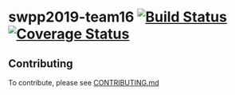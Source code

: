 # swpp2019-team16 [![Build Status](https://travis-ci.com/swsnu/swpp2019-team16.svg?branch=master)](https://travis-ci.com/swsnu/swpp2019-team16) [![Coverage Status](https://coveralls.io/repos/github/swsnu/swpp2019-team16/badge.svg?branch=master)](https://coveralls.io/github/swsnu/swpp2019-team16?branch=master)

## Contributing

To contribute, please see [CONTRIBUTING.md](./CONTRIBUTING.md)

